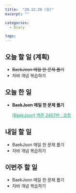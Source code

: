 ```yaml
---
title:  "20.12.20 (일)"
excerpt: ""

categories:
  - Diary

tags:
---
```


## 오늘 할 일 (계획)

- ~~BaekJoon 매일 한 문제 풀기~~
- 자바 개념 복습하기

## 오늘 한 일

- **BaekJoon 매일 한 문제 풀기**

  <a href="https://nam-ki-bok.github.io/baekjoon/Baek_combination/" style="color:#0FA678">[BaekJoon] 백준 2407번 : 조합</a>



##  내일 할 일

- BaekJoon 매일 한 문제 풀기
- 자바 개념 복습하기

## 이번주 할 일

- BaekJoon 매일 한 문제 풀기
- 자바 개념 복습하기

<br>
